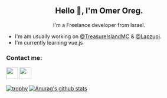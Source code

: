 <p align="center">
    <h2 align="center"> Hello 👋, I'm Omer Oreg.</h2>
    <p align="center"> I'm a Freelance developer from Israel.</p>
</p>

* I'm am usually working on <a href="https://github.com/TreasureIslandMC">@TreasureIslandMC</a> & <a href="https://github.com/Lapzupi">@Lapzupi</a>.
* I'm currently learning vue.js

### Contact me:
<a href="mailto:omeroreg@gmail.com"><img height="32" width="32" src="https://cdn.jsdelivr.net/npm/simple-icons@v6/icons/gmail.svg" /></a>  <a href="https://www.linkedin.com/in/omer-oreg/"><img height="32" width="32" src="https://cdn.jsdelivr.net/npm/simple-icons@v6/icons/linkedin.svg" /></a>  

[![trophy](https://github-profile-trophy.vercel.app/?username=sarhatabaot&rank=SECRET,SSS,SS,S,AAA,AA,A,B)](https://github.com/ryo-ma/github-profile-trophy)
[![Anurag's github stats](https://github-readme-stats.vercel.app/api?username=sarhatabaot)](https://github.com/anuraghazra/github-readme-stats)
<!--
**sarhatabaot/sarhatabaot** is a ✨ _special_ ✨ repository because its `README.md` (this file) appears on your GitHub profile.

Here are some ideas to get you started:

- 🔭 I’m currently working on ...
- 🌱 I’m currently learning ...
- 👯 I’m looking to collaborate on ...
- 🤔 I’m looking for help with ...
- 💬 Ask me about ...
- 📫 How to reach me: ...
- 😄 Pronouns: ...
- ⚡ Fun fact: ...
-->
